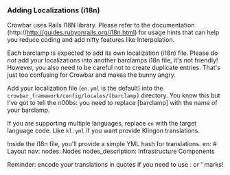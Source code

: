 ### Adding Localizations (i18n)

Crowbar uses Rails I18N library.  Please refer to the documentation
(http://http://guides.rubyonrails.org/i18n.html) for usage hints that
can help you reduce coding and add nifty features like Interpolation.

Each barclamp is expected to add its own localization (i18n) file.
Please do _not_ add your localizations into another barclamps i18n file,
it's not friendly!  However, you also need to be careful not to create
duplicate entries.  That's just too confusing for Crowbar and makes the
bunny angry.

Add your localization file (`en.yml` is the default) into the
`crowbar_framework/config/locales/[barclamp]` directory.  You know this
but I've got to tell the n00bs: you need to replace [barclamp] with the
name of your barclamp.

If you are supporting multiple languages, replace `en` with the target
language code.  Like `kl.yml` if you want provide Klingon translations.

Inside the i18n file, you'll provide a simple YML hash for translations.
    en:
      # Layout
      nav:
        nodes: Nodes
        nodes_description: Infrastructure Components

Reminder: encode your translations in quotes if you need to use : or ' marks!
